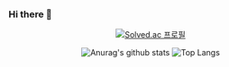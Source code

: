 ### Hi there 👋
<div align="center">
  
[![Solved.ac 프로필](http://mazassumnida.wtf/api/v2/generate_badge?boj=newjaam)](https://solved.ac/newjaam) 


![Anurag's github stats](https://github-readme-stats.vercel.app/api?username=newdatajaam&show_icons=true&theme=shadow_blue) ![Top Langs](https://github-readme-stats.vercel.app/api/top-langs/?username=newdatajaam&layout=compact&theme=shadow_blue)



</div>

<!--
**newdatajaam/newdatajaam** is a ✨ _special_ ✨ repository because its `README.md` (this file) appears on your GitHub profile.

Here are some ideas to get you started:

- 🔭 I’m currently working on ...
- 🌱 I’m currently learning ...
- 👯 I’m looking to collaborate on ...
- 🤔 I’m looking for help with ...
- 💬 Ask me about ...
- 📫 How to reach me: ...
- 😄 Pronouns: ...
- ⚡ Fun fact: ...
-->
